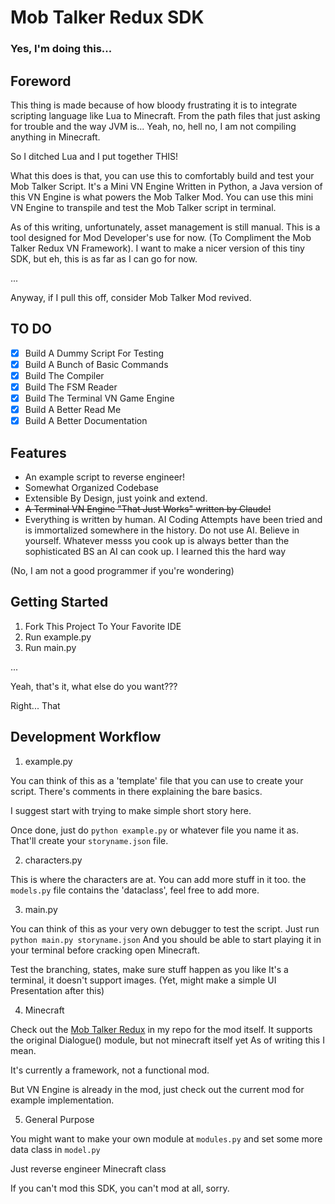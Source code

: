 # Mob Talker Redux SDK

### Yes, I'm doing this...

## Foreword

This thing is made because of how bloody frustrating it is to integrate scripting language like Lua to Minecraft. From the path files that just asking for trouble and the way JVM is... Yeah, no, hell no, I am not compiling anything in Minecraft.

So I ditched Lua and I put together THIS!

What this does is that, you can use this to comfortably build and test your Mob Talker Script. It's a Mini VN Engine Written in Python, a Java version of this VN Engine is what powers the Mob Talker Mod. You can use this mini VN Engine to transpile and test the Mob Talker script in terminal.

As of this writing, unfortunately, asset management is still manual. This is a tool designed for Mod Developer's use for now. (To Compliment the Mob Talker Redux VN Framework). I want to make a nicer version of this tiny SDK, but eh, this is as far as I can go for now. 

...

Anyway, if I pull this off, consider Mob Talker Mod revived.

## TO DO

- [x] Build A Dummy Script For Testing
- [x] Build A Bunch of Basic Commands
- [x] Build The Compiler
- [x] Build The FSM Reader
- [x] Build The Terminal VN Game Engine
- [x] Build A Better Read Me
- [x] Build A Better Documentation

## Features

- An example script to reverse engineer!
- Somewhat Organized Codebase 
- Extensible By Design, just yoink and extend.
- ~~A Terminal VN Engine "That Just Works" written by Claude!~~ 
- Everything is written by human. AI Coding Attempts have been tried and is immortalized somewhere in the history. Do not use AI. Believe in yourself. Whatever messs you cook up is always better than the sophisticated BS an AI can cook up. I learned this the hard way

(No, I am not a good programmer if you're wondering)

## Getting Started

1. Fork This Project To Your Favorite IDE
2. Run example.py
3. Run main.py

...

Yeah, that's it, what else do you want???

Right... That

## Development Workflow

1. example.py

You can think of this as a 'template' file that you can use to create your script.
There's comments in there explaining the bare basics. 

I suggest start with trying to make simple short story here.

Once done, just do `python example.py` or whatever file you name it as.
That'll create your `storyname.json` file.

2. characters.py

This is where the characters are at. You can add more stuff in it too.
the `models.py` file contains the 'dataclass', feel free to add more.

3. main.py

You can think of this as your very own debugger to test the script. 
Just run
`python main.py storyname.json`
And you should be able to start playing it in your terminal before cracking open Minecraft.

Test the branching, states, make sure stuff happen as you like
It's a terminal, it doesn't support images. 
(Yet, might make a simple UI Presentation after this)

4. Minecraft

Check out the [Mob Talker Redux](https://github.com/Iteranya/MobTalkerRedux) in my repo for the mod itself.
It supports the original Dialogue() module, but not minecraft itself yet
As of writing this I mean.

It's currently a framework, not a functional mod.

But VN Engine is already in the mod, just check out the current mod for example implementation.

5. General Purpose

You might want to make your own module at `modules.py` and set some more data class in `model.py` 

Just reverse engineer Minecraft class

If you can't mod this SDK, you can't mod at all, sorry.


